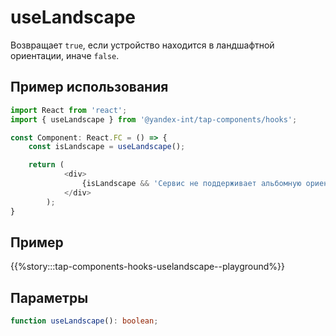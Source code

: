 # useLandscape

Возвращает `true`, если устройство находится в ландшафтной ориентации, иначе `false`.

## Пример использования

```typescript jsx
import React from 'react';
import { useLandscape } from '@yandex-int/tap-components/hooks';

const Component: React.FC = () => {
    const isLandscape = useLandscape();

    return (
            <div>
                {isLandscape && 'Сервис не поддерживает альбомную ориентацию'}
            </div>
        );
}
```

## Пример

{{%story:::tap-components-hooks-uselandscape--playground%}}

## Параметры

```typescript jsx
function useLandscape(): boolean;
```
